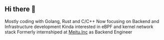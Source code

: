 ## Hi there 👋

Mostly coding with Golang, Rust and C/C++
Now focusing on Backend and Infrastructure development
Kinda interested in eBPF and kernel network stack
Formerly internshiped at [Meitu.Inc](https://www.meitu.com) as Backend Engineer


<!--
**zenyanle/zenyanle** is a ✨ _special_ ✨ repository because its `README.md` (this file) appears on your GitHub profile.

Here are some ideas to get you started:

- 🔭 I’m currently working on ...
- 🌱 I’m currently learning ...
- 👯 I’m looking to collaborate on ...
- 🤔 I’m looking for help with ...
- 💬 Ask me about ...
- 📫 How to reach me: ...
- 😄 Pronouns: ...
- ⚡ Fun fact: ...
-->
